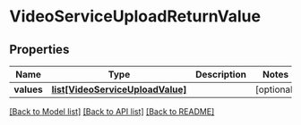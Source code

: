 # VideoServiceUploadReturnValue

## Properties
Name | Type | Description | Notes
------------ | ------------- | ------------- | -------------
**values** | [**list[VideoServiceUploadValue]**](VideoServiceUploadValue.md) |  | [optional] 

[[Back to Model list]](../README.md#documentation-for-models) [[Back to API list]](../README.md#documentation-for-api-endpoints) [[Back to README]](../README.md)


